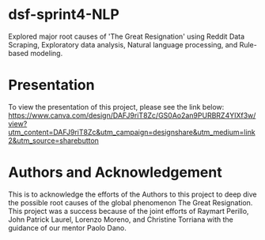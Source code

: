 # dsf-sprint4-NLP
Explored major root causes of 'The Great Resignation' using Reddit Data Scraping, Exploratory data analysis, Natural language processing, and Rule-based modeling.

# Presentation
To view the presentation of this project, please see the link below:
https://www.canva.com/design/DAFJ9riT8Zc/GS0Ao2an9PURBRZ4YIXf3w/view?utm_content=DAFJ9riT8Zc&utm_campaign=designshare&utm_medium=link2&utm_source=sharebutton

# Authors and Acknowledgement
This is to acknowledge the efforts of the Authors to this project to deep dive the possible root causes of the global phenomenon The Great Resignation. This project was a success because of the joint efforts of Raymart Perillo, John Patrick Laurel, Lorenzo Moreno, and Christine Torriana with the guidance of our mentor Paolo Dano.
